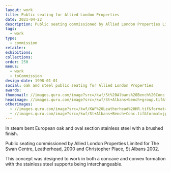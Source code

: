 ```yaml
---
layout: work
title: Public seating for Allied London Properties
date: 2021-04-22
description: Public seating commissioned by Allied London Properties Limited for The Swan Centre, Leatherhead, Surrey in 2000 and Christopher Place, St Albans Hertfordshire in 2002. In convex and concave bench versions.
tags:
  - work
type:
  - commission
retailer:
exhibitions:
collections:
order: 250
menus:
  - work
  - toCommission
design-date: 1998-01-01
social: oak and steel public seating for Allied London Properties
awards:
thumbnail: //images.quru.com/image?src=/kwf/St%20Albans%20Bench%20Conc.tif&format=jpeg&width=170&height=170&right=0.59062&left=0.10625&bottom=0.87317&top=0.11707
headimage: //images.quru.com/image?src=/kwf/St+Albans+bench+group.tif&format=jpeg
otherimages:
  - //images.quru.com/image?src=/kwf/KWF%20Leatherhead%20HR.tif&format=jpeg
  - //images.quru.com/image?src=/kwf/St+Albans+Bench+Conc.tif&format=jpeg
---
```

In steam bent European oak and oval section stainless steel with a brushed finish.

Public seating commissioned by Allied London Properties Limited for The Swan Centre, Leatherhead, 2000 and Christopher Place, St Albans 2002.

This concept was designed to work in both a concave and convex formation with the stainless steel supports being interchangeable.
